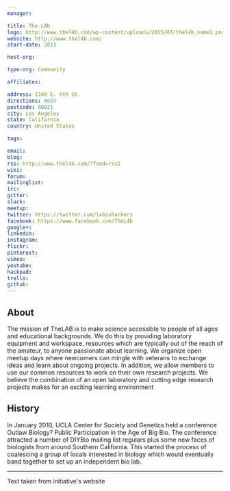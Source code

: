 ```yaml
---
manager:

title: The LAb
logo: http://www.thel4b.com/wp-content/uploads/2015/07/thel4b_name1.png
website: http://www.thel4b.com/
start-date: 2011

host-org:

type-org: Community

affiliates:

address: 1340 E. 6th St.
directions: #603
postcode: 90021
city: Los Angeles
state: California
country: United States

tags:

email:
blog:
rss: http://www.thel4b.com/?feed=rss2
wiki:
forum:
mailinglist:
irc:
gitter:
slack:
meetup:
twitter: https://twitter.com/labiohackers
facebook: https://www.facebook.com/TheL4b
google+:
linkedin:
instagram:
flickr:
pinterest:
vimeo:
youtube:
hackpad:
trello:
github:
---
```


## About
The mission of TheLAB is to make science accessible to people of all ages and educational backgrounds. We do this by providing laboratory equipment and workspace, resources which are typically out of the reach of the amateur, to anyone passionate about learning. We organize open meetup days where newcomers can mingle with veterans to exchange ideas and learn about ongoing projects. In addition, we allow members to use our common resources to work on their own research projects. We believe the combination of an open laboratory and cutting edge research projects makes for an exciting learning environment

## History
In January 2010, UCLA Center for Society and Genetics held a conference Outlaw Biology? Public Participation in the Age of Big Bio.  The conference attracted a number of DIYBio mailing list regulars plus some new faces of biologists from around Southern California.  This started the process of coalescing a group of locals interested in biology which would eventually band together to set up an independent bio lab.


---
Text taken from initiative's website
